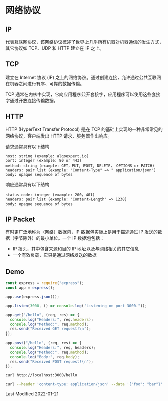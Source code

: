 # 网络协议

## IP

代表互联网协议，该网络协议概述了世界上几乎所有机器对机器通信的发生方式，其它协议如 TCP、UDP 和 HTTP 建立在 IP 之上。

## TCP

建立在 Internet 协议 (IP) 之上的网络协议。通过创建连接，允许通过公共互联网在机器之间进行有序、可靠的数据传输。

TCP 通常在内核中实现，它向应用程序公开套接字，应用程序可以使用这些套接字通过开放连接传输数据。

## HTTP

HTTP (HyperText Transfer Protocol) 是在 TCP 的基础上实现的一种非常常见的网络协议，客户端发出 HTTP 请求，服务器作出响应。

请求通常具有以下结构

```
host: string (example: algoexpert.io)
port: integer (example: 80 or 443)
method: string (example: GET，PUT, POST, DELETE， OPTIONS or PATCH)
headers: pair list (example: "Content-Type" => " application/json")
body: opaque sequence of bytes
```

响应通常具有以下结构

```
status code: integer (example: 200，401)
headers: pair list (example: "Content-Length" => 1238)
body: opaque sequence of bytes
```

## IP Packet

有时更广泛地称为（网络）数据包，IP 数据包实际上是用于描述通过 IP 发送的数据（字节除外）的最小单位。一个 IP 数据包包括：

- IP 报头，其中包含来源和目的 IP 地址以及与网络相关的其它信息
- 一个有效负载，它只是通过网络发送的数据

## Demo

```js
const express = require("express");
const app = express();

app.use(express.json());

app.listen(3000, () => console.log("Listening on port 3000."));

app.get("/hello", (req, res) => {
  console.log("Headers:", req.headers);
  console.log("Method:", req.method);
  res.send("Received GET request!\n");
});

app.post("/hello", (req, res) => {
  console.log("Headers:", req, headers);
  console.log("Method:", req.method);
  console.log("Body:", req.body);
  res.send("Received POST request!\n");
});
```

```bash
curl http://localhost:3000/hello
```

```bash
curl --header 'content-type: application/json' --data '{"foo": "bar"}' http://localhost:3000/hello
```

Last Modified 2022-01-21
